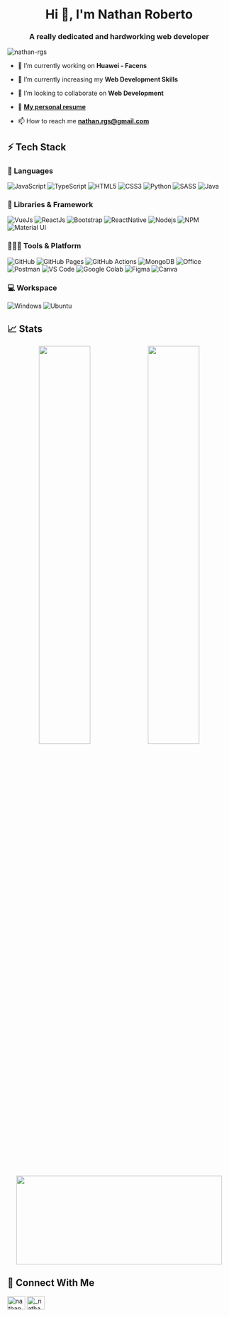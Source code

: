 <h1 align="center">Hi 👋, I'm Nathan Roberto</h1>
<h3 align="center">A really dedicated and hardworking web developer</h3>

<p align="left"> <img src="https://komarev.com/ghpvc/?username=Nathan-Rgs&label=Profile%20views&color=0e75b6&style=flat" alt="nathan-rgs" /> </p>

- 🔭 I’m currently working on **Huawei - Facens**

- 🌱 I’m currently increasing my **Web Development Skills**

- 👯 I’m looking to collaborate on **Web Development**

- 💬 <a href="https://nathan-rgs.github.io/myResume/">**My personal resume**</a>

- 📫 How to reach me **nathan.rgs@gmail.com**

## ⚡ Tech Stack

### 🚀 Languages

![JavaScript](https://img.shields.io/badge/JavaScript-F7DF1E?style=for-the-badge&logo=javascript&logoColor=black)
![TypeScript](https://img.shields.io/badge/TypeScript-007ACC?style=for-the-badge&logo=typescript&logoColor=white)
![HTML5](https://img.shields.io/badge/HTML5-E34F26?style=for-the-badge&logo=html5&logoColor=white)
![CSS3](https://img.shields.io/badge/CSS3-1572B6?style=for-the-badge&logo=css3&logoColor=white)
![Python](https://img.shields.io/badge/Python-3776AB?style=for-the-badge&logo=python&logoColor=white)
![SASS](https://img.shields.io/badge/Sass-CC6699?style=for-the-badge&logo=sass&logoColor=white)
![Java](https://img.shields.io/badge/Java-ED8B00?style=for-the-badge&logo=java&logoColor=white)

### 🧩 Libraries & Framework

![VueJs](https://img.shields.io/badge/Vue.js-35495E?style=for-the-badge&logo=vue.js&logoColor=4FC08D)
![ReactJs](https://img.shields.io/badge/React-20232A?style=for-the-badge&logo=react&logoColor=61DAFB)
![Bootstrap](https://img.shields.io/badge/Bootstrap-563D7C?style=for-the-badge&logo=bootstrap&logoColor=white)
![ReactNative](https://img.shields.io/badge/React_Native-20232A?style=for-the-badge&logo=react&logoColor=61DAFB)
![Nodejs](https://img.shields.io/badge/Node.js-339933?style=for-the-badge&logo=nodedotjs&logoColor=white)
![NPM](https://img.shields.io/badge/npm-CB3837?style=for-the-badge&logo=npm&logoColor=white)
![Material UI](https://img.shields.io/badge/Material--UI-0081CB?style=for-the-badge&logo=material-ui&logoColor=white)

### 🧑🏻‍💻 Tools & Platform

![GitHub](https://img.shields.io/badge/GitHub-100000?style=for-the-badge&logo=github&logoColor=white)
![GitHub Pages](https://img.shields.io/badge/GitHub_Pages-100000?style=for-the-badge&logo=github&logoColor=white)
![GitHub Actions](https://img.shields.io/badge/GitHub_Actions-2088FF?style=for-the-badge&logo=github-actions&logoColor=white)
![MongoDB](https://img.shields.io/badge/MongoDB-4EA94B?style=for-the-badge&logo=mongodb&logoColor=white)
![Office](https://img.shields.io/badge/Microsoft_Office-D83B01?style=for-the-badge&logo=microsoft-office&logoColor=white)
![Postman](https://img.shields.io/badge/Postman-FF6C37?style=for-the-badge&logo=Postman&logoColor=white)
![VS Code](https://img.shields.io/badge/Visual_Studio_Code-0078D4?style=for-the-badge&logo=visual%20studio%20code&logoColor=white)
![Google Colab](https://img.shields.io/badge/Colab-F9AB00?style=for-the-badge&logo=googlecolab&color=525252)
![Figma](https://img.shields.io/badge/Figma-F24E1E?style=for-the-badge&logo=figma&logoColor=white)
![Canva](https://img.shields.io/badge/Canva-%2300C4CC.svg?&style=for-the-badge&logo=Canva&logoColor=white)

### 💻 Workspace

![Windows](https://img.shields.io/badge/Windows-0078D6?style=for-the-badge&logo=windows&logoColor=white)
![Ubuntu](https://img.shields.io/badge/Ubuntu-E95420?style=for-the-badge&logo=ubuntu&logoColor=white)

## 📈 Stats

<p align="center">
  <img width="48%" src="https://github-readme-stats.vercel.app/api?username=Nathan-Rgs&show_icons=true&hide_border=true&theme=radical&&layout=compact" />
  <img width="48%" src="https://github-readme-streak-stats.herokuapp.com/?user=Nathan-Rgs&hide_border=true&theme=radical&&layout=compact" /> <br>
  <img width="96%" height="200px" src="https://github-readme-stats.vercel.app/api/top-langs/?username=Nathan-Rgs&theme=radical&hide_border=true&&layout=compact" /> 
  
</p>
  
## 🤖 Connect With Me
<p align="left">
<a href="https://www.linkedin.com/in/nathan-roberto-66423a18a" target="blank"><img align="center" src="https://raw.githubusercontent.com/rahuldkjain/github-profile-readme-generator/master/src/images/icons/Social/linked-in-alt.svg" alt="nathan roberto" height="30" width="40" /></a>
<a href="https://instagram.com/_nathann_rgs" target="blank"><img align="center" src="https://raw.githubusercontent.com/rahuldkjain/github-profile-readme-generator/master/src/images/icons/Social/instagram.svg" alt="_nathann_rgs" height="30" width="40" /></a>
</p>
